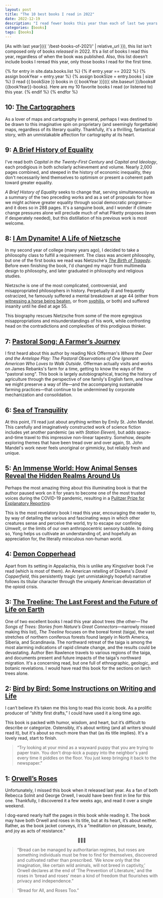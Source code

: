 ```yaml
---
layout: post
title: "The 10 best books I read in 2022"
date: 2022-12-19
description: "I read fewer books this year than each of last two years. I was hoping to retain more from the books I read by taking more time with each book. That said, this year I read some of my favorite books I've <em>ever</em> read."
categories: [books]
tags: [books]
---
```


[As with last year]({{ '/best-books-of-2021/' | relative_url }}), this list isn’t composed only of books _released_ in 2022. It’s a list of books I read this year, regardless of when the book was published. Also, this list doesn’t include books I reread this year, only those books I read for the first time.

{% for entry in site.data.books.list %}
{% if entry.year == 2022 %}
{% assign bookYear = entry.year %}
{% assign bookSize = entry.books | size %}
[I read {{ bookSize }} books in {{ bookYear }}]({{ site.baseurl }}/books#{{bookYear}}-books). Here are my 10 favorite books I read (or listened to) this year.
{% endif %}
{% endfor %}

## 10: <a class="book-title" href="https://www.goodreads.com/book/show/55004093-the-cartographers">The Cartographers</a>

As a lover of maps and cartography in general, perhaps I was destined to be drawn to this imaginative spin on proprietary (and seemingly forgettable) maps, regardless of its literary quality. Thankfully, it's a thrilling, fantastical story, with an unmistakable affection for cartography at its heart.

## 9: <a class="book-title" href="https://en.wikipedia.org/wiki/A_Brief_History_of_Equality">A Brief History of Equality</a>

I've read both <cite>Capital in the Twenty-First Century</cite> and <cite>Capital and Ideology</cite>, each prodigious in both scholarly achievement and volume. Nearly 2,000 pages combined, and steeped in the history of economic inequality, they don't necessarily lend themselves to optimism or present a coherent path toward greater equality. 

<cite>A Brief History of Equality</cite> seeks to change that, serving simultaneously as a summary of the two preceding works and as a set of proposals for how we might achieve greater equality through social democratic programs—and it does so in 288 pages. It's a sanguine book, and I wonder if climate change pressures alone will preclude much of what Piketty proposes (even if desperately needed), but this distillation of his previous work is most welcome.

## 8: <a class="book-title" href="https://www.penguinrandomhouse.com/books/555768/i-am-dynamite-by-sue-prideaux/">I Am Dynamite! A Life of Nietzsche</a>

In my second year of college (many years ago), I decided to take a philosophy class to fulfill a requirement. The class was ancient philosophy, but one of the first books we read was Nietzsche's <cite><a href="https://www.goodreads.com/book/show/568047.The_Birth_of_Tragedy_The_Case_of_Wagner">The Birth of Tragedy</a></cite>. Before even finishing the book, I'd changed my major from multimedia design to philosophy, and later graduated in philosophy and religious studies.

Nietzsche is one of the most complicated, controversial, and misappropriated philosophers in history. Perpetually ill and frequently ostracized, he famously suffered a mental breakdown at age 44 (either from <a href="https://www.faena.com/aleph/the-true-story-of-the-turin-horse-or-nietzsches-horse">witnessing a horse being beaten</a>, or from <a href="https://en.wikipedia.org/wiki/Friedrich_Nietzsche#Insanity_and_death_(1889%E2%80%931900)">syphilis</a>, or both) and suffered insanity until he died at age 55.

This biography rescues Nietzsche from some of the more egregious misappropriations and misunderstandings of his work, while confronting head on the contradictions and complexities of this prodigious thinker.

## 7: <a class="book-title" href="https://www.goodreads.com/book/show/55004160-pastoral-song">Pastoral Song: A Farmer’s Journey</a>

I first heard about this author by reading Nick Offerman's <cite>Where the Deer and the Antelope Play: The Pastoral Observations of One Ignorant American Who Loves to Walk Outside</cite>. Offerman actually visits and works on James Rebanks's farm for a time, getting to know the ways of the "pastoral song". This book is largely autobiographical, tracing the history of agriculture through the perspective of one family's English farm, and how we might preserve a way of life—and the accompanying sustainable farming practices—that continue to be undermined by corporate mechanization and consolidation.

## 6: <a class="book-title" href="https://www.goodreads.com/book/show/58446227-sea-of-tranquility">Sea of Tranquility</a>

At this point, I'll read just about anything written by Emily St. John Mandel. This carefully and imaginatively constructed work of science fiction includes yet another pandemic (as with <cite>Station Eleven</cite>), but adds space-and-time travel to this impressive non-linear tapestry. Somehow, despite exploring themes that have been tread over and over again, St. John Mandel's work never feels unoriginal or gimmicky, but reliably fresh and unique.

## 5: <a class="book-title" href="https://www.penguinrandomhouse.com/books/616914/an-immense-world-by-ed-yong/">An Immense World: How Animal Senses Reveal the Hidden Realms Around Us</a>

Perhaps the most amazing thing about this illuminating book is that the author paused work on it for years to become one of the most trusted voices during the COVID-19 pandemic, resulting in a [Pulitzer Prize for Explanatory Reporting](https://www.theatlantic.com/press-releases/archive/2021/06/the-atlantics-ed-yong-wins-2021-pulitzer-prize-for-explanatory-reporting/619188/).

This is the most revelatory book I read this year, encouraging the reader to, by way of detailing the various and fascinating ways in which other creatures sense and perceive the world, try to escape our confining _Umwelt_, or the limits of our own anthropocentric sensory bubble. In doing so, Yong helps us cultivate an understanding of, and hopefully an appreciation for, the literally miraculous non-human world.

## 4: <a class="book-title" href="https://www.harpercollins.com/products/demon-copperhead-barbara-kingsolver">Demon Copperhead</a>

Apart from its setting in Appalachia, this is unlike any Kingsolver book I've read (which is most of them). An American retelling of Dickens's <cite>David Copperfield</cite>, this persistently tragic (yet unmistakingly hopeful) narrative follows its titular character through the uniquely American devastation of the opioid crisis.

## 3: <a class="book-title" href="https://www.goodreads.com/book/show/56268809-the-treeline">The Treeline: The Last Forest and the Future of Life on Earth</a>

One of two excellent books I read this year about trees (the other—<cite>The Songs of Trees: Stories from Nature’s Great Connectors</cite>—narrowly missed making this list), <cite>The Treeline</cite> focuses on the boreal forest (taiga), the vast stretches of northern coniferous forests found largely in North America, Siberia, and Scandinavia. The northward retreat of the taiga is among the most alarming indications of rapid climate change, and the results could be devastating. Author Ben Rawlence travels to various regions of the taiga, and documents present and future impacts of the taiga's northward migration. It's a concerning read, but one full of ethnographic, geologic, and botanic revelations. I would have read this book for the sections on larch trees alone.

## 2: <a class="book-title" href="https://www.goodreads.com/book/show/48578933-bird-by-bird">Bird by Bird: Some Instructions on Writing and Life</a>

I can’t believe it’s taken me this long to read this iconic book. As a prolific producer of “shitty first drafts,” I could have used it a long time ago.

This book is packed with humor, wisdom, and heart, but it’s difficult to describe or categorize. Ostensibly, it's about writing (and all writers should read it), but it's about so much more than that (as its title implies). It's a lovely read, start to finish.

> “Try looking at your mind as a wayward puppy that you are trying to paper train. You don't drop-kick a puppy into the neighbor's yard every time it piddles on the floor. You just keep bringing it back to the newspaper.” 

## 1: <a class="book-title" href="https://en.wikipedia.org/wiki/Orwell%27s_Roses">Orwell’s Roses</a>

Unfortunately, I missed this book when it released last year. As a fan of both Rebecca Solnit and George Orwell, I would have been first in line for this one. Thankfully, I discovered it a few weeks ago, and read it over a single weekend.

I dog-eared nearly half the pages in this book while reading it. The book may have both Orwell and roses in its title, but at its heart, it’s about neither. Rather, as the book jacket conveys, it’s a “meditation on pleasure, beauty, and joy as acts of resistance.” 

<p style="text-align: center">🌹🌹🌹</p>

> “Bread can be managed by authoritarian regimes, but roses are something individuals must be free to find for themselves, discovered and cultivated rather than prescribed. ‘We know only that the imagination, like certain wild animals, will not breed in captivity,’ Orwell declares at the end of ‘The Prevention of Literature,’ and the roses in ‘bread and roses’ mean a kind of freedom that flourishes with privacy and independence.”

> “Bread for All, and Roses Too.”